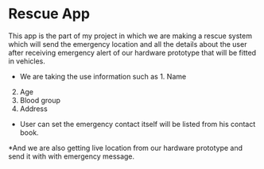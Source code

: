 # Rescue App
This app is the part of my project in which we are making a rescue system which will send the emergency location and all the details about the user after receiving emergency alert of our hardware prototype that will be fitted in vehicles.
* We are taking the use information such as 1. Name
2. Age
3. Blood group 
4. Address 

* User can set the emergency contact itself will be listed from his contact book.

*And we are also getting live location from our hardware prototype and send it with with emergency message.

